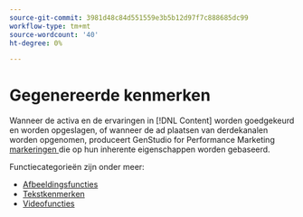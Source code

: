 ```yaml
---
source-git-commit: 3981d48c84d551559e3b5b12d97f7c888685dc99
workflow-type: tm+mt
source-wordcount: '40'
ht-degree: 0%

---
```

# Gegenereerde kenmerken

Wanneer de activa en de ervaringen in [!DNL Content] worden goedgekeurd en worden opgeslagen, of wanneer de ad plaatsen van derdekanalen worden opgenomen, produceert GenStudio for Performance Marketing [ markeringen ](/help/user-guide/content/asset-details.md#generated-tags) die op hun inherente eigenschappen worden gebaseerd.

Functiecategorieën zijn onder meer:

- [Afbeeldingsfuncties](/help/user-guide/insights/image-features.md)
- [Tekstkenmerken](/help/user-guide/insights/text-features.md)
- [Videofuncties](/help/user-guide/insights/video-features.md)
